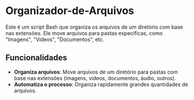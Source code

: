 # Organizador-de-Arquivos

Este é um script Bash que organiza os arquivos de um diretório com base nas extensões. Ele move arquivos para pastas específicas, como "Imagens", "Vídeos", "Documentos", etc.

## Funcionalidades

- **Organiza arquivos**: Move arquivos de um diretório para pastas com base nas extensões (imagens, vídeos, documentos, áudio, outros).
- **Automatiza o processo**: Organiza rapidamente grandes quantidades de arquivos.

